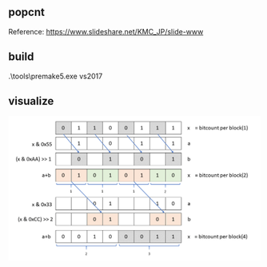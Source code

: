 ## popcnt
Reference: https://www.slideshare.net/KMC_JP/slide-www

## build
.\tools\premake5.exe vs2017

## visualize
![visualize](visualize.png)